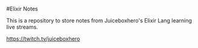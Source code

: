 #Elixir Notes

This is a repository to store notes from Juiceboxhero's Elixir Lang learning live streams.

https://twitch.tv/juiceboxhero
